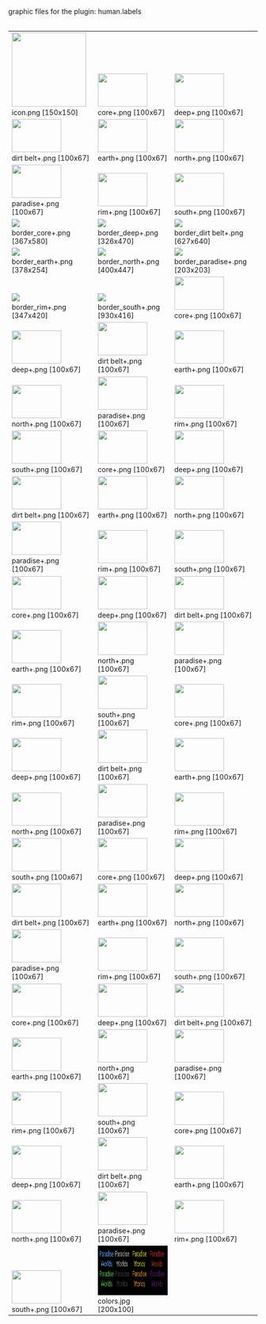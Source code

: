 graphic files for the plugin: human.labels<br>
<br>
<table>
	<tr valign="bottom">
		<td><img src="https://raw.githubusercontent.com/zuckung/endless-sky-plugins/refs/heads/main/myplugins/human.labels/icon.png" width="150" height="150"><br>
		icon.png [150x150]</td>
		<td><img src="https://raw.githubusercontent.com/zuckung/endless-sky-plugins/refs/heads/main/myplugins/human.labels/images/label/blue/core+.png" width="100" height="67"><br>
		core+.png [100x67]</td>
		<td><img src="https://raw.githubusercontent.com/zuckung/endless-sky-plugins/refs/heads/main/myplugins/human.labels/images/label/blue/deep+.png" width="100" height="67"><br>
		deep+.png [100x67]</td>
	</tr>
	<tr valign="bottom">
		<td><img src="https://raw.githubusercontent.com/zuckung/endless-sky-plugins/refs/heads/main/myplugins/human.labels/images/label/blue/dirt belt+.png" width="100" height="67"><br>
		dirt belt+.png [100x67]</td>
		<td><img src="https://raw.githubusercontent.com/zuckung/endless-sky-plugins/refs/heads/main/myplugins/human.labels/images/label/blue/earth+.png" width="100" height="67"><br>
		earth+.png [100x67]</td>
		<td><img src="https://raw.githubusercontent.com/zuckung/endless-sky-plugins/refs/heads/main/myplugins/human.labels/images/label/blue/north+.png" width="100" height="67"><br>
		north+.png [100x67]</td>
	</tr>
	<tr valign="bottom">
		<td><img src="https://raw.githubusercontent.com/zuckung/endless-sky-plugins/refs/heads/main/myplugins/human.labels/images/label/blue/paradise+.png" width="100" height="67"><br>
		paradise+.png [100x67]</td>
		<td><img src="https://raw.githubusercontent.com/zuckung/endless-sky-plugins/refs/heads/main/myplugins/human.labels/images/label/blue/rim+.png" width="100" height="67"><br>
		rim+.png [100x67]</td>
		<td><img src="https://raw.githubusercontent.com/zuckung/endless-sky-plugins/refs/heads/main/myplugins/human.labels/images/label/blue/south+.png" width="100" height="67"><br>
		south+.png [100x67]</td>
	</tr>
	<tr valign="bottom">
		<td><img src="https://raw.githubusercontent.com/zuckung/endless-sky-plugins/refs/heads/main/myplugins/human.labels/images/label/border_core+.png" height="200"><br>
		border_core+.png [367x580]</td>
		<td><img src="https://raw.githubusercontent.com/zuckung/endless-sky-plugins/refs/heads/main/myplugins/human.labels/images/label/border_deep+.png" height="200"><br>
		border_deep+.png [326x470]</td>
		<td><img src="https://raw.githubusercontent.com/zuckung/endless-sky-plugins/refs/heads/main/myplugins/human.labels/images/label/border_dirt belt+.png" height="200"><br>
		border_dirt belt+.png [627x640]</td>
	</tr>
	<tr valign="bottom">
		<td><img src="https://raw.githubusercontent.com/zuckung/endless-sky-plugins/refs/heads/main/myplugins/human.labels/images/label/border_earth+.png" width="200"><br>
		border_earth+.png [378x254]</td>
		<td><img src="https://raw.githubusercontent.com/zuckung/endless-sky-plugins/refs/heads/main/myplugins/human.labels/images/label/border_north+.png" height="200"><br>
		border_north+.png [400x447]</td>
		<td><img src="https://raw.githubusercontent.com/zuckung/endless-sky-plugins/refs/heads/main/myplugins/human.labels/images/label/border_paradise+.png" height="200"><br>
		border_paradise+.png [203x203]</td>
	</tr>
	<tr valign="bottom">
		<td><img src="https://raw.githubusercontent.com/zuckung/endless-sky-plugins/refs/heads/main/myplugins/human.labels/images/label/border_rim+.png" height="200"><br>
		border_rim+.png [347x420]</td>
		<td><img src="https://raw.githubusercontent.com/zuckung/endless-sky-plugins/refs/heads/main/myplugins/human.labels/images/label/border_south+.png" width="200"><br>
		border_south+.png [930x416]</td>
		<td><img src="https://raw.githubusercontent.com/zuckung/endless-sky-plugins/refs/heads/main/myplugins/human.labels/images/label/darkgray/core+.png" width="100" height="67"><br>
		core+.png [100x67]</td>
	</tr>
	<tr valign="bottom">
		<td><img src="https://raw.githubusercontent.com/zuckung/endless-sky-plugins/refs/heads/main/myplugins/human.labels/images/label/darkgray/deep+.png" width="100" height="67"><br>
		deep+.png [100x67]</td>
		<td><img src="https://raw.githubusercontent.com/zuckung/endless-sky-plugins/refs/heads/main/myplugins/human.labels/images/label/darkgray/dirt belt+.png" width="100" height="67"><br>
		dirt belt+.png [100x67]</td>
		<td><img src="https://raw.githubusercontent.com/zuckung/endless-sky-plugins/refs/heads/main/myplugins/human.labels/images/label/darkgray/earth+.png" width="100" height="67"><br>
		earth+.png [100x67]</td>
	</tr>
	<tr valign="bottom">
		<td><img src="https://raw.githubusercontent.com/zuckung/endless-sky-plugins/refs/heads/main/myplugins/human.labels/images/label/darkgray/north+.png" width="100" height="67"><br>
		north+.png [100x67]</td>
		<td><img src="https://raw.githubusercontent.com/zuckung/endless-sky-plugins/refs/heads/main/myplugins/human.labels/images/label/darkgray/paradise+.png" width="100" height="67"><br>
		paradise+.png [100x67]</td>
		<td><img src="https://raw.githubusercontent.com/zuckung/endless-sky-plugins/refs/heads/main/myplugins/human.labels/images/label/darkgray/rim+.png" width="100" height="67"><br>
		rim+.png [100x67]</td>
	</tr>
	<tr valign="bottom">
		<td><img src="https://raw.githubusercontent.com/zuckung/endless-sky-plugins/refs/heads/main/myplugins/human.labels/images/label/darkgray/south+.png" width="100" height="67"><br>
		south+.png [100x67]</td>
		<td><img src="https://raw.githubusercontent.com/zuckung/endless-sky-plugins/refs/heads/main/myplugins/human.labels/images/label/gray/core+.png" width="100" height="67"><br>
		core+.png [100x67]</td>
		<td><img src="https://raw.githubusercontent.com/zuckung/endless-sky-plugins/refs/heads/main/myplugins/human.labels/images/label/gray/deep+.png" width="100" height="67"><br>
		deep+.png [100x67]</td>
	</tr>
	<tr valign="bottom">
		<td><img src="https://raw.githubusercontent.com/zuckung/endless-sky-plugins/refs/heads/main/myplugins/human.labels/images/label/gray/dirt belt+.png" width="100" height="67"><br>
		dirt belt+.png [100x67]</td>
		<td><img src="https://raw.githubusercontent.com/zuckung/endless-sky-plugins/refs/heads/main/myplugins/human.labels/images/label/gray/earth+.png" width="100" height="67"><br>
		earth+.png [100x67]</td>
		<td><img src="https://raw.githubusercontent.com/zuckung/endless-sky-plugins/refs/heads/main/myplugins/human.labels/images/label/gray/north+.png" width="100" height="67"><br>
		north+.png [100x67]</td>
	</tr>
	<tr valign="bottom">
		<td><img src="https://raw.githubusercontent.com/zuckung/endless-sky-plugins/refs/heads/main/myplugins/human.labels/images/label/gray/paradise+.png" width="100" height="67"><br>
		paradise+.png [100x67]</td>
		<td><img src="https://raw.githubusercontent.com/zuckung/endless-sky-plugins/refs/heads/main/myplugins/human.labels/images/label/gray/rim+.png" width="100" height="67"><br>
		rim+.png [100x67]</td>
		<td><img src="https://raw.githubusercontent.com/zuckung/endless-sky-plugins/refs/heads/main/myplugins/human.labels/images/label/gray/south+.png" width="100" height="67"><br>
		south+.png [100x67]</td>
	</tr>
	<tr valign="bottom">
		<td><img src="https://raw.githubusercontent.com/zuckung/endless-sky-plugins/refs/heads/main/myplugins/human.labels/images/label/green/core+.png" width="100" height="67"><br>
		core+.png [100x67]</td>
		<td><img src="https://raw.githubusercontent.com/zuckung/endless-sky-plugins/refs/heads/main/myplugins/human.labels/images/label/green/deep+.png" width="100" height="67"><br>
		deep+.png [100x67]</td>
		<td><img src="https://raw.githubusercontent.com/zuckung/endless-sky-plugins/refs/heads/main/myplugins/human.labels/images/label/green/dirt belt+.png" width="100" height="67"><br>
		dirt belt+.png [100x67]</td>
	</tr>
	<tr valign="bottom">
		<td><img src="https://raw.githubusercontent.com/zuckung/endless-sky-plugins/refs/heads/main/myplugins/human.labels/images/label/green/earth+.png" width="100" height="67"><br>
		earth+.png [100x67]</td>
		<td><img src="https://raw.githubusercontent.com/zuckung/endless-sky-plugins/refs/heads/main/myplugins/human.labels/images/label/green/north+.png" width="100" height="67"><br>
		north+.png [100x67]</td>
		<td><img src="https://raw.githubusercontent.com/zuckung/endless-sky-plugins/refs/heads/main/myplugins/human.labels/images/label/green/paradise+.png" width="100" height="67"><br>
		paradise+.png [100x67]</td>
	</tr>
	<tr valign="bottom">
		<td><img src="https://raw.githubusercontent.com/zuckung/endless-sky-plugins/refs/heads/main/myplugins/human.labels/images/label/green/rim+.png" width="100" height="67"><br>
		rim+.png [100x67]</td>
		<td><img src="https://raw.githubusercontent.com/zuckung/endless-sky-plugins/refs/heads/main/myplugins/human.labels/images/label/green/south+.png" width="100" height="67"><br>
		south+.png [100x67]</td>
		<td><img src="https://raw.githubusercontent.com/zuckung/endless-sky-plugins/refs/heads/main/myplugins/human.labels/images/label/orange/core+.png" width="100" height="67"><br>
		core+.png [100x67]</td>
	</tr>
	<tr valign="bottom">
		<td><img src="https://raw.githubusercontent.com/zuckung/endless-sky-plugins/refs/heads/main/myplugins/human.labels/images/label/orange/deep+.png" width="100" height="67"><br>
		deep+.png [100x67]</td>
		<td><img src="https://raw.githubusercontent.com/zuckung/endless-sky-plugins/refs/heads/main/myplugins/human.labels/images/label/orange/dirt belt+.png" width="100" height="67"><br>
		dirt belt+.png [100x67]</td>
		<td><img src="https://raw.githubusercontent.com/zuckung/endless-sky-plugins/refs/heads/main/myplugins/human.labels/images/label/orange/earth+.png" width="100" height="67"><br>
		earth+.png [100x67]</td>
	</tr>
	<tr valign="bottom">
		<td><img src="https://raw.githubusercontent.com/zuckung/endless-sky-plugins/refs/heads/main/myplugins/human.labels/images/label/orange/north+.png" width="100" height="67"><br>
		north+.png [100x67]</td>
		<td><img src="https://raw.githubusercontent.com/zuckung/endless-sky-plugins/refs/heads/main/myplugins/human.labels/images/label/orange/paradise+.png" width="100" height="67"><br>
		paradise+.png [100x67]</td>
		<td><img src="https://raw.githubusercontent.com/zuckung/endless-sky-plugins/refs/heads/main/myplugins/human.labels/images/label/orange/rim+.png" width="100" height="67"><br>
		rim+.png [100x67]</td>
	</tr>
	<tr valign="bottom">
		<td><img src="https://raw.githubusercontent.com/zuckung/endless-sky-plugins/refs/heads/main/myplugins/human.labels/images/label/orange/south+.png" width="100" height="67"><br>
		south+.png [100x67]</td>
		<td><img src="https://raw.githubusercontent.com/zuckung/endless-sky-plugins/refs/heads/main/myplugins/human.labels/images/label/purple/core+.png" width="100" height="67"><br>
		core+.png [100x67]</td>
		<td><img src="https://raw.githubusercontent.com/zuckung/endless-sky-plugins/refs/heads/main/myplugins/human.labels/images/label/purple/deep+.png" width="100" height="67"><br>
		deep+.png [100x67]</td>
	</tr>
	<tr valign="bottom">
		<td><img src="https://raw.githubusercontent.com/zuckung/endless-sky-plugins/refs/heads/main/myplugins/human.labels/images/label/purple/dirt belt+.png" width="100" height="67"><br>
		dirt belt+.png [100x67]</td>
		<td><img src="https://raw.githubusercontent.com/zuckung/endless-sky-plugins/refs/heads/main/myplugins/human.labels/images/label/purple/earth+.png" width="100" height="67"><br>
		earth+.png [100x67]</td>
		<td><img src="https://raw.githubusercontent.com/zuckung/endless-sky-plugins/refs/heads/main/myplugins/human.labels/images/label/purple/north+.png" width="100" height="67"><br>
		north+.png [100x67]</td>
	</tr>
	<tr valign="bottom">
		<td><img src="https://raw.githubusercontent.com/zuckung/endless-sky-plugins/refs/heads/main/myplugins/human.labels/images/label/purple/paradise+.png" width="100" height="67"><br>
		paradise+.png [100x67]</td>
		<td><img src="https://raw.githubusercontent.com/zuckung/endless-sky-plugins/refs/heads/main/myplugins/human.labels/images/label/purple/rim+.png" width="100" height="67"><br>
		rim+.png [100x67]</td>
		<td><img src="https://raw.githubusercontent.com/zuckung/endless-sky-plugins/refs/heads/main/myplugins/human.labels/images/label/purple/south+.png" width="100" height="67"><br>
		south+.png [100x67]</td>
	</tr>
	<tr valign="bottom">
		<td><img src="https://raw.githubusercontent.com/zuckung/endless-sky-plugins/refs/heads/main/myplugins/human.labels/images/label/red/core+.png" width="100" height="67"><br>
		core+.png [100x67]</td>
		<td><img src="https://raw.githubusercontent.com/zuckung/endless-sky-plugins/refs/heads/main/myplugins/human.labels/images/label/red/deep+.png" width="100" height="67"><br>
		deep+.png [100x67]</td>
		<td><img src="https://raw.githubusercontent.com/zuckung/endless-sky-plugins/refs/heads/main/myplugins/human.labels/images/label/red/dirt belt+.png" width="100" height="67"><br>
		dirt belt+.png [100x67]</td>
	</tr>
	<tr valign="bottom">
		<td><img src="https://raw.githubusercontent.com/zuckung/endless-sky-plugins/refs/heads/main/myplugins/human.labels/images/label/red/earth+.png" width="100" height="67"><br>
		earth+.png [100x67]</td>
		<td><img src="https://raw.githubusercontent.com/zuckung/endless-sky-plugins/refs/heads/main/myplugins/human.labels/images/label/red/north+.png" width="100" height="67"><br>
		north+.png [100x67]</td>
		<td><img src="https://raw.githubusercontent.com/zuckung/endless-sky-plugins/refs/heads/main/myplugins/human.labels/images/label/red/paradise+.png" width="100" height="67"><br>
		paradise+.png [100x67]</td>
	</tr>
	<tr valign="bottom">
		<td><img src="https://raw.githubusercontent.com/zuckung/endless-sky-plugins/refs/heads/main/myplugins/human.labels/images/label/red/rim+.png" width="100" height="67"><br>
		rim+.png [100x67]</td>
		<td><img src="https://raw.githubusercontent.com/zuckung/endless-sky-plugins/refs/heads/main/myplugins/human.labels/images/label/red/south+.png" width="100" height="67"><br>
		south+.png [100x67]</td>
		<td><img src="https://raw.githubusercontent.com/zuckung/endless-sky-plugins/refs/heads/main/myplugins/human.labels/images/label/yellow/core+.png" width="100" height="67"><br>
		core+.png [100x67]</td>
	</tr>
	<tr valign="bottom">
		<td><img src="https://raw.githubusercontent.com/zuckung/endless-sky-plugins/refs/heads/main/myplugins/human.labels/images/label/yellow/deep+.png" width="100" height="67"><br>
		deep+.png [100x67]</td>
		<td><img src="https://raw.githubusercontent.com/zuckung/endless-sky-plugins/refs/heads/main/myplugins/human.labels/images/label/yellow/dirt belt+.png" width="100" height="67"><br>
		dirt belt+.png [100x67]</td>
		<td><img src="https://raw.githubusercontent.com/zuckung/endless-sky-plugins/refs/heads/main/myplugins/human.labels/images/label/yellow/earth+.png" width="100" height="67"><br>
		earth+.png [100x67]</td>
	</tr>
	<tr valign="bottom">
		<td><img src="https://raw.githubusercontent.com/zuckung/endless-sky-plugins/refs/heads/main/myplugins/human.labels/images/label/yellow/north+.png" width="100" height="67"><br>
		north+.png [100x67]</td>
		<td><img src="https://raw.githubusercontent.com/zuckung/endless-sky-plugins/refs/heads/main/myplugins/human.labels/images/label/yellow/paradise+.png" width="100" height="67"><br>
		paradise+.png [100x67]</td>
		<td><img src="https://raw.githubusercontent.com/zuckung/endless-sky-plugins/refs/heads/main/myplugins/human.labels/images/label/yellow/rim+.png" width="100" height="67"><br>
		rim+.png [100x67]</td>
	</tr>
	<tr valign="bottom">
		<td><img src="https://raw.githubusercontent.com/zuckung/endless-sky-plugins/refs/heads/main/myplugins/human.labels/images/label/yellow/south+.png" width="100" height="67"><br>
		south+.png [100x67]</td>
		<td><img src="https://raw.githubusercontent.com/zuckung/endless-sky-plugins/refs/heads/main/myplugins/human.labels/images/scene/colors.jpg" width="200" height="100"><br>
		colors.jpg [200x100]</td>
		<td></td>
	</tr>
</table>
